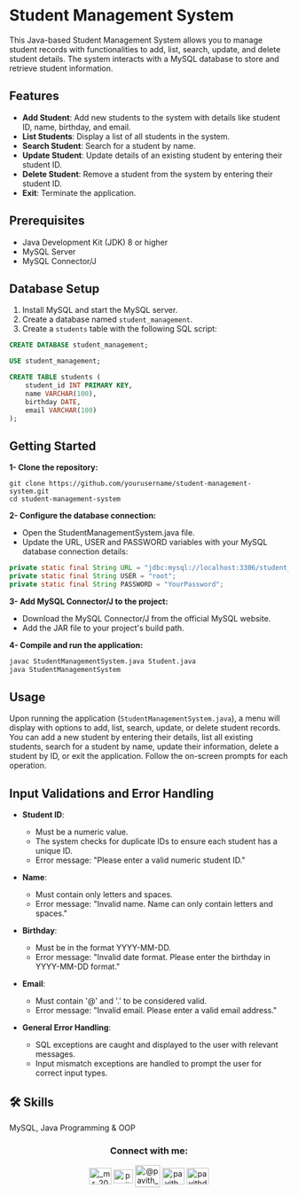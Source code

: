 

# Student Management System

This Java-based Student Management System allows you to manage student records with functionalities to add, list, search, update, and delete student details. The system interacts with a MySQL database to store and retrieve student information.

## Features

- **Add Student**: Add new students to the system with details like student ID, name, birthday, and email.
- **List Students**: Display a list of all students in the system.
- **Search Student**: Search for a student by name.
- **Update Student**: Update details of an existing student by entering their student ID.
- **Delete Student**: Remove a student from the system by entering their student ID.
- **Exit**: Terminate the application.

## Prerequisites

- Java Development Kit (JDK) 8 or higher
- MySQL Server
- MySQL Connector/J

## Database Setup

1. Install MySQL and start the MySQL server.
2. Create a database named `student_management`.
3. Create a `students` table with the following SQL script:

```sql
CREATE DATABASE student_management;

USE student_management;

CREATE TABLE students (
    student_id INT PRIMARY KEY,
    name VARCHAR(100),
    birthday DATE,
    email VARCHAR(100)
);
```

## Getting Started

**1- Clone the repository:**
```
git clone https://github.com/yourusername/student-management-system.git
cd student-management-system
```
**2- Configure the database connection:**

- Open the StudentManagementSystem.java file.
- Update the URL, USER and PASSWORD variables with your MySQL database connection details:
  
```java
private static final String URL = "jdbc:mysql://localhost:3306/student_management";
private static final String USER = "root";
private static final String PASSWORD = "YourPassword";
```
**3- Add MySQL Connector/J to the project:**

- Download the MySQL Connector/J from the official MySQL website.
- Add the JAR file to your project's build path.

**4- Compile and run the application:**
```sh
javac StudentManagementSystem.java Student.java
java StudentManagementSystem
```

## Usage

Upon running the application (`StudentManagementSystem.java`), a menu will display with options to add, list, search, update, or delete student records. You can add a new student by entering their details, list all existing students, search for a student by name, update their information, delete a student by ID, or exit the application. Follow the on-screen prompts for each operation.

## Input Validations and Error Handling

- **Student ID**:
  - Must be a numeric value.
  - The system checks for duplicate IDs to ensure each student has a unique ID.
  - Error message: "Please enter a valid numeric student ID."

- **Name**:
  - Must contain only letters and spaces.
  - Error message: "Invalid name. Name can only contain letters and spaces."

- **Birthday**:
  - Must be in the format YYYY-MM-DD.
  - Error message: "Invalid date format. Please enter the birthday in YYYY-MM-DD format."

- **Email**:
  - Must contain '@' and '.' to be considered valid.
  - Error message: "Invalid email. Please enter a valid email address."

- **General Error Handling**:
  - SQL exceptions are caught and displayed to the user with relevant messages.
  - Input mismatch exceptions are handled to prompt the user for correct input types.

## 🛠 Skills
MySQL, Java Programming & OOP

<h3 align="center">Connect with me:</h3>
<p align="center">
  <a href="https://instagram.com/_mr_2001__" target="blank"><img align="center" src="https://raw.githubusercontent.com/rahuldkjain/github-profile-readme-generator/master/src/images/icons/Social/instagram.svg" alt="_mr_2001__" height="30" width="40" /></a>
  <a href="https://linkedin.com/in/www.linkedin.com/in/pavith-bambaravanage-465300293" target="blank"><img align="center" src="https://raw.githubusercontent.com/rahuldkjain/github-profile-readme-generator/master/src/images/icons/Social/linked-in-alt.svg" alt="pavith-bambaravanage-465300293" height="25" width="35" /></a>
  <a href="https://www.hackerrank.com/@pavith_db" target="blank"><img align="center" src="https://raw.githubusercontent.com/rahuldkjain/github-profile-readme-generator/master/src/images/icons/Social/hackerrank.svg" alt="@pavith_db" height="40" width="45" /></a>
  <a href="https://www.leetcode.com/pavith_db" target="blank"><img align="center" src="https://raw.githubusercontent.com/rahuldkjain/github-profile-readme-generator/master/src/images/icons/Social/leet-code.svg" alt="pavith_db" height="30" width="40" /></a>
  <a href="mailto:pavithd2020@gmail.com" target="blank"><img align="center" src="https://github.com/TheDudeThatCode/TheDudeThatCode/raw/master/Assets/Gmail.svg" alt="pavithd2020@gmail.com" height="30" width="40" /></a>
</p>


